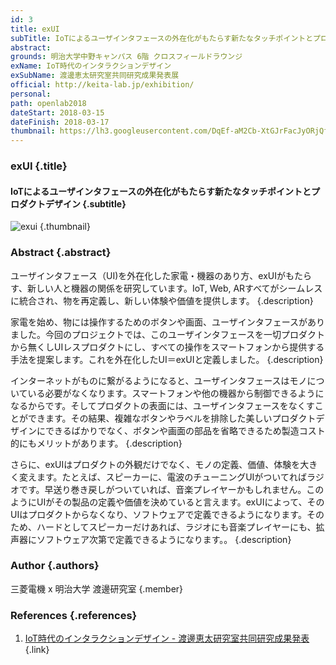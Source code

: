```yaml
---
id: 3
title: exUI
subTitle: IoTによるユーザインタフェースの外在化がもたらす新たなタッチポイントとプロダクトデザイン
abstract: 
grounds: 明治大学中野キャンパス 6階 クロスフィールドラウンジ
exName: IoT時代のインタラクションデザイン
exSubName: 渡邊恵太研究室共同研究成果発表展
official: http://keita-lab.jp/exhibition/
personal:
path: openlab2018
dateStart: 2018-03-15
dateFinish: 2018-03-17
thumbnail: https://lh3.googleusercontent.com/DqEf-aM2Cb-XtGJrFacJyORjQf0WkMxcgLhq_vgvy8JXlxCE6J7jK6StXqY7_ciEnSav-u9EbcX96zUQ7y9PGl_PWJ_envbkanQtCOeyBAWxMbjG-fFjcaWnToZhRcTF9OWcw8PwqiOqvZmvP9AMo8WMrXACk3iXWG5FhTvM5KPAfyFNLniiZjULZ-IKF-sH3Ema8LozmWd0LTIv3uQ0bOVbpA52_lChuqCp-SDUvGAQkUYu1aVxDo3EdGbbzXGk-CsfU1UdmUYeAm1zHBrAASM-M79htdbQ3YKWMiDN9OU4C3T87uBvE6iGhXGlsWHL4vim4mpcrsZOh4s79bU7xNpBCatH6EdcvEGe_a-yy19tA95O0RZ4NjIApWbNkZtnv7fXnmlH5uGq2erZmJcbp02NE11otVB7nviMLJ-jojPYPOwUjC6SogL8Ou7Z-voQuCKGR7ZnqQbbeGj6ZEHH8LaSROgHR5TwoS1e7NGE5No_1jZ2vGKEbj33232fsG4XYDn0F0LJ5oEyAIVRWTU0UF3-p9MTNG81g6g-tQNjcOS3cSNFPIMDUr73cWECsjB16F5EuWKrWV8HBrXtYK_mfQqxp6miEwollpgrCdNj=w1342-h1006-rw
---
```


### exUI {.title}

#### IoTによるユーザインタフェースの外在化がもたらす新たなタッチポイントとプロダクトデザイン {.subtitle}

![exui](https://lh3.googleusercontent.com/ZO5QLIlGqneTDHONtqmz9q49odXBuLpXSfOE4nHmYs_8ujHml9Ep70zNVp4qi0Cb5-H6ibWVoGYAv7TlPTsEDgwz4mtUbb45IFGnsbrQ51n9SPVE3Y9VDJcwQCvRezkCx8QWFkGoMN-DI6N_yoPS8TognVRiiwnmAMjtjTse1kb0TCuxCtDRdwzpSuqbCqOIK2nZu3L8ZuN5N_BTPDri04hCT_I9ssRQAFfSyNKSO9Qm9ND3vt1QpYfjKXNh7q9N1LueDQBYI08M40qEg2limVffOYEhDcFPkzuKUA17DI7N9YRFEEw6hP4A4MW9MNn0viYRJW4mAJjTpXFZ1nRnM3KraaAo40czv_w9DiLZJMqNGiYxSFH_WMO1D5C-MMFRKkNlPHlWKKfosxYdsW-bVBAL613tEDbNbxuw-E3t6A3PqjWsjLfedIMdcaJ46mV-1VSQDwmJnz0kL63zfTTExkCakQzm9WL9GLfebrQ0xMYaKq4lnrBagR9zoqDblGevfvEuRhbZ0UB8nA1Wk4mYC4N1Oq0T83uCm-gEwuICMqNkeHVKFRc8MjL0XPgXWcFzPfPuUl7pn80SJtNbjd_imfEf2t4lWBgD9IUPes1D=w1509-h1006-rw "exui") {.thumbnail}

### Abstract {.abstract}

ユーザインタフェース（UI)を外在化した家電・機器のあり方、exUIがもたらす、新しい人と機器の関係を研究しています。IoT, Web, ARすべてがシームレスに統合され、物を再定義し、新しい体験や価値を提供します。 {.description}

家電を始め、物には操作するためのボタンや画面、ユーザインタフェースがありました。今回のプロジェクトでは、このユーザインタフェースを一切プロダクトから無くしUIレスプロダクトにし、すべての操作をスマートフォンから提供する手法を提案します。これを外在化したUI＝exUIと定義しました。 {.description}

インターネットがものに繋がるようになると、ユーザインタフェースはモノについている必要がなくなります。スマートフォンや他の機器から制御できるようになるからです。そしてプロダクトの表面には、ユーザインタフェースをなくすことができます。その結果、複雑なボタンやラベルを排除した美しいプロダクトデザインにできるばかりでなく、ボタンや画面の部品を省略できるため製造コスト的にもメリットがあります。 {.description}

さらに、exUIはプロダクトの外観だけでなく、モノの定義、価値、体験を大きく変えます。たとえば、スピーカーに、電波のチューニングUIがついてればラジオです。早送り巻き戻しがついていれば、音楽プレイヤーかもしれません。このようにUIがその製品の定義や価値を決めていると言えます。exUIによって、そのUIはプロダクトからなくなり、ソフトウェアで定義できるようになります。そのため、ハードとしてスピーカーだけあれば、ラジオにも音楽プレイヤーにも、拡声器にソフトウェア次第で定義できるようになります。。 {.description}

### Author {.authors}

三菱電機 x 明治大学 渡邊研究室 {.member}

### References {.references}

1. [IoT時代のインタラクションデザイン - 渡邊恵太研究室共同研究成果発表](http://keita-lab.jp/exhibition/) {.link}

